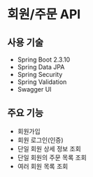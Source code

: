 # 회원/주문 API

## 사용 기술
* Spring Boot 2.3.10
* Spring Data JPA
* Spring Security 
* Spring Validation
* Swagger UI

## 주요 기능

* 회원가입
* 회원 로그인(인증)
* 단일 회원 상세 정보 조회
* 단일 회원의 주문 목록 조회
* 여러 회원 목록 조회 

